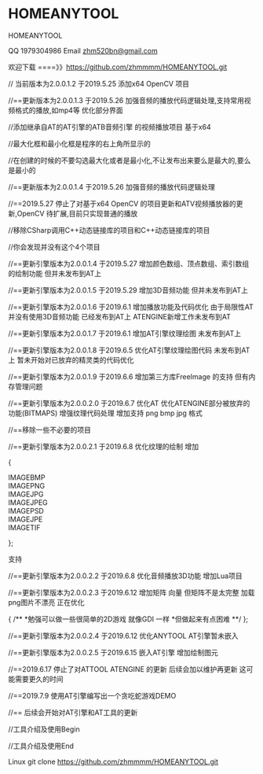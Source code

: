 # HOMEANYTOOL
HOMEANYTOOL

QQ 1979304986 Email zhm520bn@gmail.com


欢迎下载 ====》》https://github.com/zhmmmm/HOMEANYTOOL.git


// 当前版本为2.0.0.1.2  于2019.5.25 添加x64 OpenCV 项目



//==更新版本为2.0.0.1.3  于2019.5.26 加强音频的播放代码逻辑处理,支持常用视频格式的播放,如mp4等 优化部分界面

//添加继承自AT的AT引擎的ATB音频引擎 的视频播放项目 基于x64

//最大化框和最小化框是程序的右上角所显示的

//在创建的时候的不要勾选最大化或者是最小化,不让发布出来要么是最大的,要么是最小的

//==更新版本为2.0.0.1.4  于2019.5.26 加强音频的播放代码逻辑处理

//==2019.5.27 停止了对基于x64 OpenCV 的项目更新和ATV视频播放器的更新,OpenCV 待扩展,目前只实现普通的播放

//移除CSharp调用C++动态链接库的项目和C++动态链接库的项目

//你会发现并没有这个4个项目

//==更新引擎版本为2.0.0.1.4 于2019.5.27 增加颜色数组、顶点数组、索引数组的绘制功能 但并未发布到AT上

//==更新引擎版本为2.0.0.1.5 于2019.5.29 增加3D音频功能 但并未发布到AT上

//==更新引擎版本为2.0.0.1.6 于2019.6.1 增加播放功能及代码优化 由于局限性AT并没有使用3D音频功能 已经发布到AT上 ATENGINE新增工作未发布到AT

//==更新引擎版本为2.0.0.1.7 于2019.6.1 增加AT引擎纹理绘图 未发布到AT上

//==更新引擎版本为2.0.0.1.8 于2019.6.5 优化AT引擎纹理绘图代码 未发布到AT上 暂未开始对已放弃的精灵类的代码优化

//==更新引擎版本为2.0.0.1.9 于2019.6.6 增加第三方库FreeImage 的支持 但有内存管理问题

//==更新引擎版本为2.0.0.2.0 于2019.6.7 优化AT  优化ATENGINE部分被放弃的功能(BITMAPS) 增强纹理代码处理 增加支持 png bmp jpg 格式

//==移除一些不必要的项目

//==更新引擎版本为2.0.0.2.1 于2019.6.8 优化纹理的绘制 增加

{

IMAGEBMP  
IMAGEPNG  
IMAGEJPG     
IMAGEJPEG  
IMAGEPSD  
IMAGEJPE    
IMAGETIF     

};

支持

//==更新引擎版本为2.0.0.2.2 于2019.6.8 优化音频播放3D功能 增加Lua项目

//==更新引擎版本为2.0.0.2.3 于2019.6.12 增加矩阵 向量 但矩阵不是太完整 加载png图片不漂亮 正在优化 

{
	/**
	*勉强可以做一些很简单的2D游戏 就像GDI 一样
	*但做起来有点困难
	**/
};

//==更新引擎版本为2.0.0.2.4 于2019.6.12 优化ANYTOOL AT引擎暂未嵌入

//==更新引擎版本为2.0.0.2.5 于2019.6.15 嵌入AT引擎 增加绘制图元



//==2019.6.17 停止了对ATTOOL ATENGINE 的更新 后续会加以维护再更新 这可能需要更久的时间

//==2019.7.9 使用AT引擎编写出一个贪吃蛇游戏DEMO

//== 后续会开始对AT引擎和AT工具的更新





































//工具介绍及使用Begin








//工具介绍及使用End

Linux git clone https://github.com/zhmmmm/HOMEANYTOOL.git